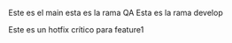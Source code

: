 Este es el main
esta es la rama QA
Esta es la rama develop





Este es un hotfix crítico para feature1
